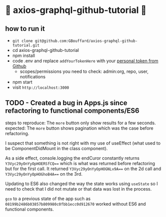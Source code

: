 # :milky_way: axios-graphql-github-tutorial :milky_way:

## how to run it

- `git clone git@github.com:GBouffard/axios-graphql-github-tutorial.git`
- cd axios-graphql-github-tutorial
- npm install
- code .env and replace `addYourTokenHere` with your [personal token from Github](https://help.github.com/en/enterprise/2.17/user/articles/creating-a-personal-access-token-for-the-command-line)
  - scopes/permissions you need to check: admin:org, repo, user, notifications
- npm start
- visit `http://localhost:3000`

## TODO - Created a bug in Apps.js since refactoring to functional components/ES6

steps to reproduce: The `more` button only show results for a few seconds.
expected: The `more` button shows pagination which was the case before refactoring.

I suspect that something is not right with my use of useEffect (what used to be ComponentDidMount in the class component).

As a side effect, console.logging the endCuror constantly returns `Y3Vyc29yOnYyOpHOERSfCQ==` which is what was returned before refactoring but for the first call. It returned `Y3Vyc29yOnYyOpHOGNLv9A==` on the 2d call and `Y3Vyc29yOnYyOpHOGhoB4A==` on the 3rd.

Updating to ES6 also changed the way the state works using `useState` so I need to check that I did not mutate or that data was lost in the process.

`gco` to a previous state of the app such as `08199b2486b03857b809980c0fbb1ecc0d912670`
worked without ES6 and functional components.
